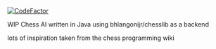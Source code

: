 
[![CodeFactor](https://www.codefactor.io/repository/github/mehulrao/chess-ai/badge)](https://www.codefactor.io/repository/github/mehulrao/chess-ai)

WIP Chess AI written in Java using  bhlangonijr/chesslib as a backend

lots of inspiration taken from the chess programming wiki
